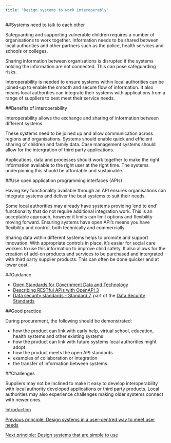 ```yaml
---
title: "Design systems to work interoperably"
---
```


##Systems need to talk to each other

Safeguarding and supporting vulnerable children requires a number of organisations to work together. Information needs to be shared between local authorities and other partners such as the police, health services and schools or colleges.

Sharing information between organisations is disrupted if the systems holding the information are not connected. This can pose safeguarding risks. 

Interoperability is needed to ensure systems within local authorities can be joined-up to enable the smooth and secure flow of information. It also means local authorities can integrate their systems with applications from a range of suppliers to best meet their service needs.

##Benefits of interoperability

Interoperability allows the exchange and sharing of information between different systems. 

These systems need to be joined up and allow communication across regions and organisations. Systems should enable quick and efficient sharing of children and family data. Case management systems should allow for the intergration of third party applications.

Applications, data and processes should work together to make the right information available to the right user at the right time. The systems underpinning this should be affordable and sustainable. 

##Use open application programming interfaces (APIs)

Having key functionality available through an API ensures organisations can integrate systems and deliver the best systems to suit their needs. 

Some local authorities may already have systems providing ‘end to end’ functionality that do not require additional integration work. This is an acceptable approach, however it limits can limit options and flexibility moving forward. Ensuring systems have open API’s means you have flexibility and control, both technically and commercially.

Sharing data within different systems helps to promote and support innovation. With appropriate controls in place, it’s easier for social care workers to use this information to improve child safety. It also allows for the creation of add-on products and services to be purchased and intergrated with third party supplier products. This can often be done quicker and at lower cost.

##Guidance

* [Open Standards for Government Data and Technology](https://www.gov.uk/government/collections/open-standards-for-government-data-and-technology#recommended-open-standards)
* [Describing RESTful APIs with OpenAPI 3](https://www.gov.uk/government/publications/recommended-open-standards-for-government/describing-restful-apis-with-openapi-3)
* [Data security standards - Standard 7](https://www.dsptoolkit.nhs.uk/Help/Attachment/486), part of the [Data Security Standards](https://digital.nhs.uk/about-nhs-digital/our-work/nhs-digital-data-and-technology-standards/framework/beta---data-security-standards)

##Good practice

During procurement, the following should be demonstrated:

* how the product can link with early help, virtual school, education, health systems and other existing systems 
* how the product can link with future systems local authorities might adopt
* how the product meets the open API standards
* examples of collaboration or integration
* the transfer of information between systems

##Challenges

Suppliers may not be inclined to make it easy to develop interoperability with local authority developed applications or third party products. Local authorities may also experience challenges making older systems connect with newer ones. 

[Introduction](/index)

[Previous principle: Design systems in a user-centred way to meet user needs](/principle-1)

[Next principle: Design systems that are simple to use](/principle-3)
